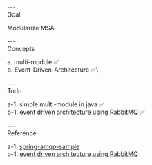 ---\
Goal


Modularize MSA



---\
Concepts


a. multi-module :white_check_mark:\
b. Event-Driven-Architecture :white_check_mark:\


---\
Todo


a-1. simple multi-module in java :white_check_mark:\
b-1. event driven architecture using RabbitMQ :white_check_mark:


---\
Reference


a-1. [spring-amqp-sample](https://github.com/haru-note/spring-amqp-sample?tab=readme-ov-file) \
b-1. [event driven architecture using RabbitMQ](https://github.com/galid1/after_event_driven_example)

